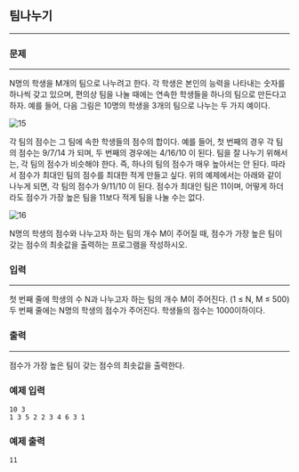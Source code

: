 ## 팀나누기
***
### 문제
***
N명의 학생을 M개의 팀으로 나누려고 한다. 각 학생은 본인의 능력을 나타내는 숫자를 하나씩 갖고 있으며, 편의상 팀을 나눌 때에는 연속한 학생들을 하나의 팀으로 만든다고 하자. 예를 들어, 다음 그림은 10명의 학생을 3개의 팀으로 나누는 두 가지 예이다.

![15](https://user-images.githubusercontent.com/12872904/57308609-a48bde00-7121-11e9-9be0-8cb66d7755d8.png)


각 팀의 점수는 그 팀에 속한 학생들의 점수의 합이다. 예를 들어, 첫 번째의 경우 각 팀의 점수는 9/7/14 가 되며, 두 번째의 경우에는 4/16/10 이 된다. 팀을 잘 나누기 위해서는, 각 팀의 점수가 비슷해야 한다. 즉, 하나의 팀의 점수가 매우 높아서는 안 된다. 따라서 점수가 최대인 팀의 점수를 최대한 적게 만들고 싶다. 위의 예제에서는 아래와 같이 나누게 되면, 각 팀의 점수가 9/11/10 이 된다. 점수가 최대인 팀은 11이며, 어떻게 하더라도 점수가 가장 높은 팀을 11보다 적게 팀을 나눌 수는 없다.

![16](https://user-images.githubusercontent.com/12872904/57308634-af467300-7121-11e9-987c-80be3ea0f3e4.png)

N명의 학생의 점수와 나누고자 하는 팀의 개수 M이 주어질 때, 점수가 가장 높은 팀이 갖는 점수의 최솟값을 출력하는 프로그램을 작성하시오.

### 입력
***
첫 번째 줄에 학생의 수 N과 나누고자 하는 팀의 개수 M이 주어진다. (1 ≤ N, M ≤ 500) 두 번째 줄에는 N명의 학생의 점수가 주어진다. 학생들의 점수는 1000이하이다.  

### 출력
***
점수가 가장 높은 팀이 갖는 점수의 최솟값을 출력한다.

### 예제 입력
```
10 3
1 3 5 2 2 3 4 6 3 1
```
### 예제 출력
```
11
```
